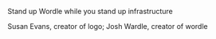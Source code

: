 Stand up Wordle while you stand up infrastructure

Susan Evans, creator of logo; Josh Wardle, creator of wordle
